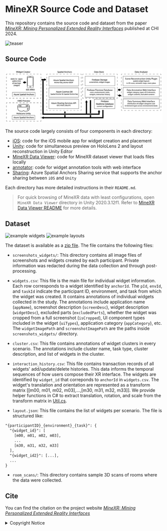 # MineXR Source Code and Dataset
This repository contains the source code and dataset from the paper [*MineXR: Mining Personalized Extended Reality Interfaces*](https://augmented-perception.org/publications/2024-minexr.html) published at CHI 2024.

![teaser](./readme_imgs/teaser.png)

## Source Code

![architecture](./readme_imgs/architecture.png)

The source code largely consists of four components in each directory:
* [iOS](./iOS/README.md): code for the iOS mobile app for widget creation and placement
* [Unity](./Unity/README.md): code for simultaneous preview on HoloLens 2 and layout reconstruction in Unity Editor
* [MineXR Data Viewer](./MineXR%20Data%20Viewer/README.md): code for MineXR dataset viewer that loads files locally
* [annotator](./annotator/README.md): code for widget annotation tools with web interface
* [Sharing](./Sharing/README.md): Azure Spatial Anchors Sharing service that supports the anchor sharing between `iOS` and `Unity`

Each directory has more detailed instructions in their `README.md`.
>For quick browsing of MineXR data with least configurations, open `MineXR Data Viewer` directory in Unity 2020.3.12f1. Refer to [MineXR Data Viewer README](./MineXR%20Data%20Viewer/README.md) for more details.



## Dataset

<img src="./readme_imgs/example_widgets.png" alt="example widgets" width="400">
<img src="./readme_imgs/example_layouts.png" alt="example layouts" width="400">

The dataset is available as a [zip file](https://drive.google.com/file/d/18NNp5OT3uRggXmFxgpxFju9abXWWeWo6/view?usp=sharing). The file contains the following files:

* `screenshots_widgets/`: This directory contains all image files of screenshots and widgets created by each participant. Private information was redacted during the data collection and through post-processing. 

* `widgets.csv`: This file is the main file for individual widget information.
Each row corresponds to a widget identified by `anchorId`. The `pId`, `envId`, and `taskId` indicate the participant ID, environment, and task from which the widget was created.
It contains annotations of individual widgets collected in the study. 
The annotations include application name (`appName`), screenshot description (`screenDesc`), widget description (`widgetDesc`), excluded parts (`excludedParts`), whether the widget was cropped from a full screenshot (`isCropped`), UI component types included in the widget (`uiTypes`), application category (`appCategory`), etc. 
The `widgetImagePath` and `screenshotImagePath` are the paths inside `screenshots_widgets/` directory. 

* `cluster.csv`: This file contains annotations of widget clusters in every scenario. The annotations include cluster name, task type, cluster description, and list of widgets in the cluster.

* `interaction_history.csv`: This file contains transaction records of all widgets' add/update/delete histories. 
This data informs the temporal sequences of how users compose their XR interface. 
The widgets are identified by `widget_id` that correponds to `anchorId` in `widgets.csv`. 
The widget's translation and orientation are represented as a transform matrix [[m00, m01, m02, m03],...,[m30, m31, m32, m33]].
We provide helper functions in C# to extract translation, rotation, and scale from the transform matrix in [Util.cs]().

* `layout.json`: This file contains the list of widgets per scenario. The file is structured like:
```
"{participantID}_{environment}_{task}": {
  "{widget_id}": [
    [m00, m01, m02, m03],
    ...
    [m30, m31, m32, m33]
  ],
  "{widget_id2}": [...],
  ...
}
```
* `room_scans/`: This directory contains sample 3D scans of rooms where the data were collected. 

## Cite
You can find the citation on the project website [*MineXR: Mining Personalized Extended Reality Interfaces*](https://augmented-perception.org/publications/2024-minexr.html) 


<details>
  <summary>Copyright Notice</summary>
The screenshots contained in the MineXR dataset may contain copyrighted work.

By downloading the MineXR dataset (the "Database"), you (the "Researcher") hereby agree to the following terms and conditions:

1. Carnegie Mellon University makes no representations or warranties regarding the Database, including but not limited to warranties of non-infringement or fitness for a particular purpose.

2. Researcher accepts full responsibility for his or her use of the Database and shall defend and indemnify the MineXR team and Carnegie Mellon University, including their employees, Trustees, officers and agents, against any and all claims arising from Researcher's use of the Database, including but not limited to Researcher's use of any copies of copyrighted images that he or she may create from the Database.

3. Researcher may provide research associates and colleagues with access to the Database provided that they first agree to be bound by these terms and conditions.

4. If Researcher is employed by a for-profit, commercial entity, Researcher's employer shall also be bound by these terms and conditions, and Researcher hereby represents that he or she is fully authorized to enter into this agreement on behalf of such employer.
</details>
